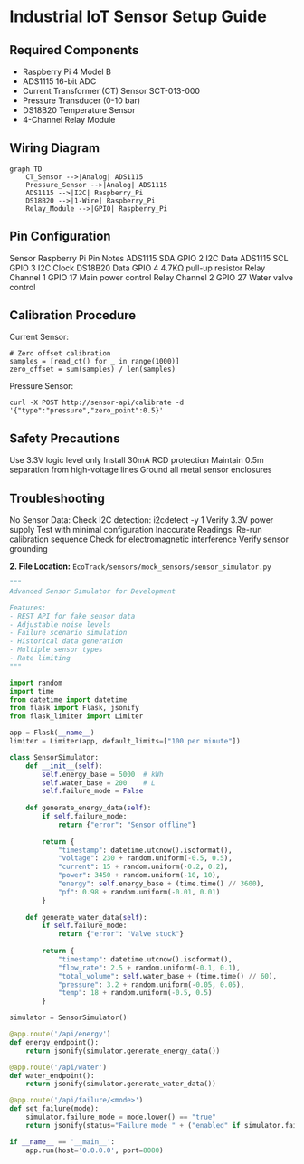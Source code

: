 # Industrial IoT Sensor Setup Guide

## Required Components
- Raspberry Pi 4 Model B
- ADS1115 16-bit ADC
- Current Transformer (CT) Sensor SCT-013-000
- Pressure Transducer (0-10 bar)
- DS18B20 Temperature Sensor
- 4-Channel Relay Module

## Wiring Diagram
```mermaid
graph TD
    CT_Sensor -->|Analog| ADS1115
    Pressure_Sensor -->|Analog| ADS1115
    ADS1115 -->|I2C| Raspberry_Pi
    DS18B20 -->|1-Wire| Raspberry_Pi
    Relay_Module -->|GPIO| Raspberry_Pi
```
## Pin Configuration
Sensor	Raspberry Pi Pin	Notes
ADS1115 SDA	GPIO 2	I2C Data
ADS1115 SCL	GPIO 3	I2C Clock
DS18B20 Data	GPIO 4	4.7KΩ pull-up resistor
Relay Channel 1	GPIO 17	Main power control
Relay Channel 2	GPIO 27	Water valve control

## Calibration Procedure
Current Sensor: 
```
# Zero offset calibration
samples = [read_ct() for _ in range(1000)]
zero_offset = sum(samples) / len(samples)
```
Pressure Sensor:
```
curl -X POST http://sensor-api/calibrate -d '{"type":"pressure","zero_point":0.5}'
```
## Safety Precautions
Use 3.3V logic level only
Install 30mA RCD protection
Maintain 0.5m separation from high-voltage lines
Ground all metal sensor enclosures

## Troubleshooting
No Sensor Data:
Check I2C detection: i2cdetect -y 1
Verify 3.3V power supply
Test with minimal configuration
Inaccurate Readings:
Re-run calibration sequence
Check for electromagnetic interference
Verify sensor grounding


**2. File Location:** `EcoTrack/sensors/mock_sensors/sensor_simulator.py`
```python
"""
Advanced Sensor Simulator for Development

Features:
- REST API for fake sensor data
- Adjustable noise levels
- Failure scenario simulation
- Historical data generation
- Multiple sensor types
- Rate limiting
"""

import random
import time
from datetime import datetime
from flask import Flask, jsonify
from flask_limiter import Limiter

app = Flask(__name__)
limiter = Limiter(app, default_limits=["100 per minute"])

class SensorSimulator:
    def __init__(self):
        self.energy_base = 5000  # kWh
        self.water_base = 200    # L
        self.failure_mode = False
        
    def generate_energy_data(self):
        if self.failure_mode:
            return {"error": "Sensor offline"}
            
        return {
            "timestamp": datetime.utcnow().isoformat(),
            "voltage": 230 + random.uniform(-0.5, 0.5),
            "current": 15 + random.uniform(-0.2, 0.2),
            "power": 3450 + random.uniform(-10, 10),
            "energy": self.energy_base + (time.time() // 3600),
            "pf": 0.98 + random.uniform(-0.01, 0.01)
        }
        
    def generate_water_data(self):
        if self.failure_mode:
            return {"error": "Valve stuck"}
            
        return {
            "timestamp": datetime.utcnow().isoformat(),
            "flow_rate": 2.5 + random.uniform(-0.1, 0.1),
            "total_volume": self.water_base + (time.time() // 60),
            "pressure": 3.2 + random.uniform(-0.05, 0.05),
            "temp": 18 + random.uniform(-0.5, 0.5)
        }

simulator = SensorSimulator()

@app.route('/api/energy')
def energy_endpoint():
    return jsonify(simulator.generate_energy_data())

@app.route('/api/water')
def water_endpoint():
    return jsonify(simulator.generate_water_data())

@app.route('/api/failure/<mode>')
def set_failure(mode):
    simulator.failure_mode = mode.lower() == "true"
    return jsonify(status="Failure mode " + ("enabled" if simulator.failure_mode else "disabled"))

if __name__ == '__main__':
    app.run(host='0.0.0.0', port=8080)
```


